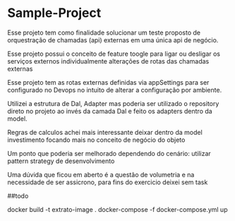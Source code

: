 # Sample-Project

Esse projeto tem como finalidade solucionar um teste proposto de orquestração de chamadas (api) externas em uma única api de negócio.

Esse projeto possui o conceito de feature toogle para ligar ou desligar os serviços externos individualmente 
alterações de rotas das chamadas externas

Esse projeto tem as rotas externas definidas via appSettings para ser configurado no Devops no intuito de alterar 
a configuração por ambiente.

Utilizei a estrutura de Dal, Adapter mas poderia ser utilizado o repository direto no projeto ao invés da camada Dal e feito 
os adapters dentro da model.

Regras de calculos achei mais interessante deixar dentro da model investimento focando mais no conceito de negócio do objeto 

Um ponto que poderia ser melhorado dependendo do cenário: utilizar pattern strategy de desenvolvimento
        
Uma dúvida que ficou em aberto é a questão de volumetria e na necessidade de ser assicrono, para fins do exercicio deixei sem task


##todo

docker build -t extrato-image .
docker-compose -f docker-compose.yml up
